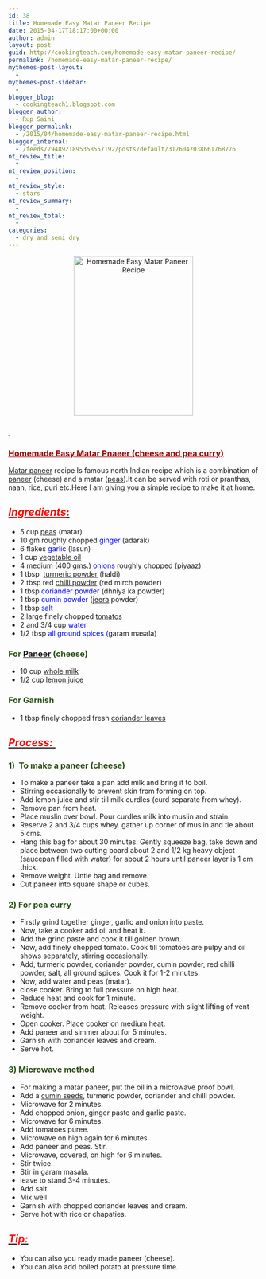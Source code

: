 ```yaml
---
id: 38
title: Homemade Easy Matar Paneer Recipe
date: 2015-04-17T18:17:00+00:00
author: admin
layout: post
guid: http://cookingteach.com/homemade-easy-matar-paneer-recipe/
permalink: /homemade-easy-matar-paneer-recipe/
mythemes-post-layout:
  - 
mythemes-post-sidebar:
  - 
blogger_blog:
  - cookingteach1.blogspot.com
blogger_author:
  - Rup Saini
blogger_permalink:
  - /2015/04/homemade-easy-matar-paneer-recipe.html
blogger_internal:
  - /feeds/7948921895358557192/posts/default/3176047038661768776
nt_review_title:
  - 
nt_review_position:
  - 
nt_review_style:
  - stars
nt_review_summary:
  - 
nt_review_total:
  - 
categories:
  - dry and semi dry
---
```

<div dir="ltr" style="text-align: left;">
  <div style="clear: both; text-align: center;">
    <a style="margin-left: 1em; margin-right: 1em;" href="http://3.bp.blogspot.com/-m0-P-vYWbVs/Vh_emRGCIPI/AAAAAAAAAfM/WdfhZBbv4XM/s1600/MP-2-e1304472875240.png"><img title="Homemade Easy Matar Paneer Recipe" src="http://3.bp.blogspot.com/-m0-P-vYWbVs/Vh_emRGCIPI/AAAAAAAAAfM/WdfhZBbv4XM/s320/MP-2-e1304472875240.png" alt="Homemade Easy Matar Paneer Recipe" width="240" height="320" border="0" /></a>
  </div>
  
  <h3>
    <span style="color: #990000; text-decoration: underline;"> </span>
  </h3>
  
  <h3>
    <span style="color: #990000; text-decoration: underline;">Homemade Easy Matar Pnaeer (cheese and pea curry)</span>
  </h3>
  
  <p>
    <a title="Mattar paneer" href="http://en.wikipedia.org/wiki/Mattar_paneer" target="_blank" rel="wikipedia">Matar paneer</a> recipe Is famous north Indian recipe which is a combination of <a title="Paneer" href="http://en.wikipedia.org/wiki/Paneer" target="_blank" rel="wikipedia">paneer</a> (cheese) and a matar (<a class="zem_slink" title="Pea" href="http://en.wikipedia.org/wiki/Pea" target="_blank" rel="wikipedia">peas</a>).It can be served with roti or pranthas, naan, rice, puri etc.Here I am giving you a simple recipe to make it at home.
  </p>
  
  <h2 style="text-align: left;">
    <i><span style="color: red;"><u>Ingredients</u></span></i><u><span style="color: red;">: </span></u>
  </h2>
  
  <ul>
    <li>
      5 cup <a title="Pea" href="http://en.wikipedia.org/wiki/Pea" target="_blank" rel="wikipedia">peas</a> (matar)
    </li>
    <li>
      10 gm roughly chopped <span style="color: blue;">ginger</span> (adarak)
    </li>
    <li>
      6 flakes <span style="color: blue;">garlic</span> (lasun)
    </li>
    <li>
      1 cup <a title="Vegetable oil" href="http://en.wikipedia.org/wiki/Vegetable_oil" target="_blank" rel="wikipedia">vegetable oil</a>
    </li>
    <li>
      4 medium (400 gms.) <span style="color: blue;">onions</span> roughly chopped (piyaaz)
    </li>
    <li>
      1 tbsp  <a title="Turmeric" href="http://en.wikipedia.org/wiki/Turmeric" target="_blank" rel="wikipedia">turmeric powder</a> (haldi)
    </li>
    <li>
      2 tbsp red <a title="Chili powder" href="http://en.wikipedia.org/wiki/Chili_powder" target="_blank" rel="wikipedia">chilli powder</a> (red mirch powder)
    </li>
    <li>
      1 tbsp <span style="color: blue;">coriander powder</span> (dhniya ka powder)
    </li>
    <li>
      1 tbsp <span style="color: blue;">cumin powder</span> (<a title="Cumin" href="http://en.wikipedia.org/wiki/Cumin" target="_blank" rel="wikipedia">jeera</a> powder)
    </li>
    <li>
      1 tbsp <span style="color: blue;">salt</span>
    </li>
    <li>
      2 large finely chopped <a title="Tomato" href="http://en.wikipedia.org/wiki/Tomato" target="_blank" rel="wikipedia">tomatos</a>
    </li>
    <li>
      2 and 3/4 cup <span style="color: blue;">water</span>
    </li>
    <li>
      1/2 tbsp<span style="color: blue;"> all ground spices (</span>garam masala)
    </li>
  </ul>
  
  <h3 style="text-align: left;">
    <span style="color: #274e13;">For <a title="Paneer" href="http://en.wikipedia.org/wiki/Paneer" target="_blank" rel="wikipedia">Paneer</a> (cheese) </span>
  </h3>
  
  <ul>
    <li>
      10 cup <a title="Milk" href="http://en.wikipedia.org/wiki/Milk" target="_blank" rel="wikipedia">whole milk</a>
    </li>
    <li>
      1/2 cup <a title="Lemonade" href="http://en.wikipedia.org/wiki/Lemonade" target="_blank" rel="wikipedia">lemon juice</a>
    </li>
  </ul>
  
  <h3 style="text-align: left;">
    <span style="color: #274e13;">For Garnish </span>
  </h3>
  
  <ul>
    <li>
      1 tbsp finely chopped fresh <a title="Coriander" href="http://en.wikipedia.org/wiki/Coriander" target="_blank" rel="wikipedia">coriander leaves</a>
    </li>
  </ul>
  
  <h2 style="text-align: left;">
    <i><u><span style="color: red;">Process: </span></u></i>
  </h2>
  
  <h3 style="text-align: left;">
    <span style="color: #274e13;">1)  To make a paneer (cheese) </span>
  </h3>
  
  <ul>
    <li>
      To make a paneer take a pan add milk and bring it to boil.
    </li>
    <li>
      Stirring occasionally to prevent skin from forming on top.
    </li>
    <li>
      Add lemon juice and stir till milk curdles (curd separate from whey).
    </li>
    <li>
      Remove pan from heat.
    </li>
    <li>
      Place muslin over bowl. Pour curdles milk into muslin and strain.
    </li>
    <li>
      Reserve 2 and 3/4 cups whey. gather up corner of muslin and tie about 5 cms.
    </li>
    <li>
      Hang this bag for about 30 minutes. Gently squeeze bag, take down and place between two cutting board about 2 and 1/2 kg heavy object (saucepan filled with water) for about 2 hours until paneer layer is 1 cm thick.
    </li>
    <li>
      Remove weight. Untie bag and remove.
    </li>
    <li>
      Cut paneer into square shape or cubes.
    </li>
  </ul>
  
  <h3 style="text-align: left;">
    <span style="color: #274e13;">2) For pea curry </span>
  </h3>
  
  <ul>
    <li>
      Firstly grind together ginger, garlic and onion into paste.
    </li>
    <li>
      Now, take a cooker add oil and heat it.
    </li>
    <li>
      Add the grind paste and cook it till golden brown.
    </li>
    <li>
      Now, add finely chopped tomato. Cook till tomatoes are pulpy and oil shows separately, stirring occasionally.
    </li>
    <li>
      Add, turmeric powder, coriander powder, cumin powder, red chilli powder, salt, all ground spices. Cook it for 1-2 minutes.
    </li>
    <li>
      Now, add water and peas (matar).
    </li>
    <li>
      close cooker. Bring to full pressure on high heat.
    </li>
    <li>
      Reduce heat and cook for 1 minute.
    </li>
    <li>
      Remove cooker from heat. Releases pressure with slight lifting of vent weight.
    </li>
    <li>
      Open cooker. Place cooker on medium heat.
    </li>
    <li>
      Add paneer and simmer about for 5 minutes.
    </li>
    <li>
      Garnish with coriander leaves and cream.
    </li>
    <li>
      Serve hot.
    </li>
  </ul>
  
  <h3 style="text-align: left;">
    <span style="color: #274e13;">3) Microwave method</span>
  </h3>
  
  <div>
    <ul style="text-align: left;">
      <li>
        For making a matar paneer, put the oil in a microwave proof bowl.
      </li>
      <li>
        Add a <a title="Cumin" href="http://en.wikipedia.org/wiki/Cumin" target="_blank" rel="wikipedia">cumin seeds</a>, turmeric powder, coriander and chilli powder.
      </li>
      <li>
        Microwave for 2 minutes.
      </li>
      <li>
        Add chopped onion, ginger paste and garlic paste.
      </li>
      <li>
        Microwave for 6 minutes.
      </li>
      <li>
        Add tomatoes puree.
      </li>
      <li>
        Microwave on high again for 6 minutes.
      </li>
      <li>
        Add paneer and peas. Stir.
      </li>
      <li>
        Microwave, covered, on high for 6 minutes.
      </li>
      <li>
        Stir twice.
      </li>
      <li>
        Stir in garam masala.
      </li>
      <li>
        leave to stand 3-4 minutes.
      </li>
      <li>
        Add salt.
      </li>
      <li>
        Mix well
      </li>
      <li>
        Garnish with chopped coriander leaves and cream.
      </li>
      <li>
        Serve hot with rice or chapaties.
      </li>
    </ul>
  </div>
  
  <h2 style="text-align: left;">
    <i><u><span style="color: red;">Tip: </span></u></i>
  </h2>
  
  <ul>
    <li>
      You can also you ready made paneer (cheese).
    </li>
    <li>
      You can also add boiled potato at pressure time.
    </li>
  </ul>
</div>